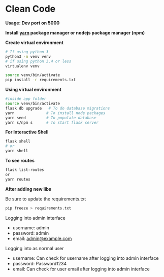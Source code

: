 # Clean Code

**Usage: Dev port on 5000**

**Install [yarn](https://yarnpkg.com/lang/en/docs/install/#debian-stable) package manager or nodejs package manager (npm)**

**Create virtual environment**
```bash
# If using python 3
python3 -m venv venv
# if using python 3.4 or less
virtualenv venv

source venv/bin/activate
pip install -r requirements.txt
```

**Using virtual environment**
```bash
#inside app folder
source venv/bin/activate
flask db upgrade   # To do database migrations
yarn              # To install node packages
yarn seed         # To populate database
yarn s/npm s      # To start flask server
```

**For Interactive Shell**
```bash
flask shell
# or
yarn shell
```

**To see routes**
```bash
flask list-routes
or
yarn routes
```

**After adding new libs**

Be sure to update the requirements.txt
```bash
pip freeze > requirements.txt
```
Logging into admin interface

* username: admin
* password: admin
* email: admin@example.com

Logging into as normal user

* username: Can check for username after logging into admin interface
* password: Password1234
* email: Can check for user email after logging into admin interface
